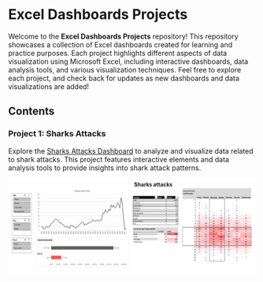 # Excel Dashboards Projects

Welcome to the **Excel Dashboards Projects** repository! This repository showcases a collection of Excel dashboards created for learning and practice purposes. Each project highlights different aspects of data visualization using Microsoft Excel, including interactive dashboards, data analysis tools, and various visualization techniques.
Feel free to explore each project, and check back for updates as new dashboards and data visualizations are added!

## Contents

### Project 1: Sharks Attacks
Explore the [Sharks Attacks Dashboard](https://github.com/ola-zbieranska/excel-dashboards-projects/tree/main/project_1) to analyze and visualize data related to shark attacks. This project features interactive elements and data analysis tools to provide insights into shark attack patterns.

![Description of the image](https://github.com/ola-zbieranska/excel-dashboards-projects/blob/main/project_1/sharks_attacks_screen_shot_dashboard_09082024.png)
